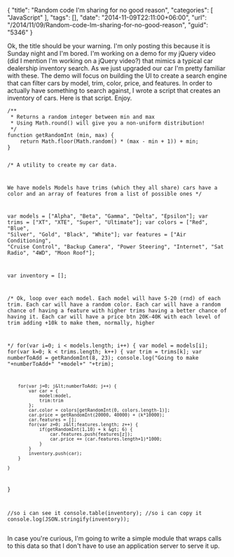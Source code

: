 {
	"title": "Random code I'm sharing for no good reason",
	"categories": [
		"JavaScript"
	],
	"tags": [],
	"date": "2014-11-09T22:11:00+06:00",
	"url": "/2014/11/09/Random-code-Im-sharing-for-no-good-reason",
	"guid": "5346"
}

<p>
Ok, the title should be your warning. I'm only posting this because it is Sunday night and I'm bored. I'm working on a demo for my jQuery video (did I mention I'm working on a jQuery video?) that mimics a typical car dealership inventory search. As we just upgraded our car I'm pretty familiar with these. The demo will focus on building the UI to create a search engine that can filter cars by model, trim, color, price, and features. In order to actually have something to search against, I wrote a script that creates an inventory of cars. Here is that script. Enjoy.
</p>
<!--more-->
<pre><code class="language-javascript">&#x2F;**
 * Returns a random integer between min and max
 * Using Math.round() will give you a non-uniform distribution!
 *&#x2F;
function getRandomInt (min, max) {
    return Math.floor(Math.random() * (max - min + 1)) + min;
}

&#x2F;*
A utility to create my car data.

We have models
Models have trims (which they all share)
cars have a color
and an array of features from a list of possible ones
*&#x2F;

var models = [&quot;Alpha&quot;, &quot;Beta&quot;, &quot;Gamma&quot;, &quot;Delta&quot;, &quot;Epsilon&quot;];
var trims = [&quot;XT&quot;, &quot;XTE&quot;, &quot;Super&quot;, &quot;Ultimate&quot;];
var colors = [&quot;Red&quot;, &quot;Blue&quot;, &quot;Silver&quot;, &quot;Gold&quot;, &quot;Black&quot;, &quot;White&quot;];
var features = [&quot;Air Conditioning&quot;, &quot;Cruise Control&quot;, &quot;Backup Camera&quot;, &quot;Power Steering&quot;, &quot;Internet&quot;, &quot;Sat Radio&quot;, &quot;4WD&quot;, &quot;Moon Roof&quot;];

var inventory = [];

&#x2F;*
Ok, loop over each model. Each model will have 5-20 (rnd) of each trim.
Each car will have a random color.
Each car will have a random chance of having a feature with higher trims having a better chance of having it.
Each car will have a price btn 20K-40K with each level of trim adding +10k to make them, normally, higher

*&#x2F;
for(var i=0; i &lt; models.length; i++) {
	var model = models[i];
	for(var k=0; k &lt; trims.length; k++) {
		var trim = trims[k];
		var numberToAdd = getRandomInt(8, 23);
		console.log(&quot;Going to make &quot;+numberToAdd+&quot; &quot;+model+&quot; &quot;+trim);
		
		for(var j=0; j&lt;numberToAdd; j++) {
			var car = {
				model:model,
				trim:trim
			};
			car.color = colors[getRandomInt(0, colors.length-1)];
			car.price = getRandomInt(20000, 40000) + (k*10000);
			car.features = [];
			for(var z=0; z&lt;features.length; z++) {
				if(getRandomInt(1,10) + k &gt; 6) {
					car.features.push(features[z]);
					car.price += (car.features.length+1)*1000;
				}
			}
			inventory.push(car);
		}
		
	}
}

&#x2F;&#x2F;so i can see it
console.table(inventory);
&#x2F;&#x2F;so i can copy it
console.log(JSON.stringify(inventory));</code></pre>

<p>
In case you're curious, I'm going to write a simple module that wraps calls to this data so that I don't have to use an application server to serve it up.
</p>